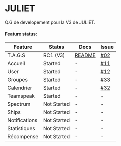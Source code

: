 # JULIET
Q.G de developement pour la V3 de JULIET.

#### Feature status:

| Feature          | Status                              | Docs         | Issue          |
|------------------|-------------------------------------|--------------|----------------|
| T.A.G.S          |                            RC1 (V3) | [README][MDTAG] |    [#02][0002] |
| Accueil          |                             Started |            - |    [#11][0011] |
| User             |                             Started |            - |    [#12][0012] |
| Groupes          |                             Started |            - |    [#33][0033] |
| Calendrier       |                             Started |            - |    [#32][0032] |
| Teamspeak        |                             Started |            - |              - |
| Spectrum         |                         Not Started |            - |              - |
| Ships            |                         Not Started |            - |              - |
| Notifications    |                         Not Started |            - |              - |
| Statistiques     |                         Not Started |            - |              - |
| Récompense       |                         Not Started |            - |              - |


 [0002]: https://github.com/Superd22/JULIET/issues/2
 [0011]: https://github.com/Superd22/JULIET/issues/11
 [0012]: https://github.com/Superd22/JULIET/issues/12
 [0032]: https://github.com/Superd22/JULIET/issues/32
 [0033]: https://github.com/Superd22/JULIET/issues/33

 [MDTAG]: https://github.com/Superd22/JULIET/blob/master/src/app/tags/readme.md
